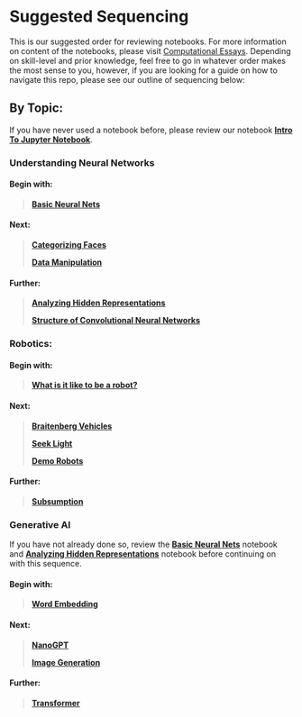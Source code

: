 # Suggested Sequencing

This is our suggested order for reviewing notebooks. For more information on content of the notebooks, please visit [Computational Essays](https://github.com/ArtificialIntelligenceToolkit/aitk/blob/master/ComputationalEssays.md).
Depending on skill-level and prior knowledge, feel free to go in whatever order makes the most sense to you, however, if you are looking for 
a guide on how to navigate this repo, please see our outline of sequencing below:

## By Topic:
If you have never used a notebook before, please review our notebook **[Intro To Jupyter Notebook](https://github.com/ArtificialIntelligenceToolkit/aitk/blob/master/notebooks/IntroToJupyterNotebook.ipynb)**.

### Understanding Neural Networks 
#### Begin with:
>**[Basic Neural Nets](https://github.com/ArtificialIntelligenceToolkit/aitk/blob/master/notebooks/NeuralNetworks/BasicNeuralNets.ipynb)**

#### Next:
>**[Categorizing Faces](https://github.com/ArtificialIntelligenceToolkit/aitk/blob/master/notebooks/NeuralNetworks/CategorizingFaces.ipynb)**
>
>**[Data Manipulation](https://github.com/ArtificialIntelligenceToolkit/aitk/blob/master/notebooks/NeuralNetworks/DataManipulation.ipynb)**

#### Further:
>**[Analyzing Hidden Representations](https://github.com/ArtificialIntelligenceToolkit/aitk/master/notebooks/NeuralNetworks/AnalyzingHiddenRepresentations.ipynb)**
>
>**[Structure of Convolutional Neural Networks](https://github.com/ArtificialIntelligenceToolkit/aitk/blob/master/notebooks/NeuralNetworks/StructureOfConvolutionalNeuralNetworks.ipynb)**


### Robotics:
#### Begin with:
>**[What is it like to be a robot?](https://github.com/ArtificialIntelligenceToolkit/aitk/blob/master/notebooks/Robotics/WhatIsItLikeToBeARobot.ipynb)**
#### Next:
>**[Braitenberg Vehicles](https://github.com/ArtificialIntelligenceToolkit/aitk/blob/master/notebooks/Robotics/BraitenbergVehicles.ipynb)**
>
>**[Seek Light](https://github.com/ArtificialIntelligenceToolkit/aitk/blob/master/notebooks/Robotics/SeekLight.ipynb)**
>
>**[Demo Robots](https://github.com/ArtificialIntelligenceToolkit/aitk/blob/master/notebooks/Robotics/DemoRobots.ipynb)**
#### Further:
>**[Subsumption](https://github.com/ArtificialIntelligenceToolkit/aitk/blob/master/notebooks/Robotics/Subsumption.ipynb)**
>

### Generative AI
If you have not already done so, review the **[Basic Neural Nets](https://github.com/ArtificialIntelligenceToolkit/aitk/blob/master/notebooks/NeuralNetworks/BasicNeuralNets.ipynb)** notebook 
and **[Analyzing Hidden Representations](https://github.com/ArtificialIntelligenceToolkit/aitk/blob/master/notebooks/NeuralNetworks/AnalyzingHiddenRepresentations.ipynb)** notebook before continuing on with this sequence.

#### Begin with:
>**[Word Embedding](https://github.com/ArtificialIntelligenceToolkit/aitk/blob/master/notebooks/GenerativeAI/WordEmbedding.ipynb)**

#### Next:
>**[NanoGPT](https://github.com/ArtificialIntelligenceToolkit/aitk/blob/master/notebooks/GenerativeAI/NanoGPT.ipynb)**
>
>**[Image Generation](https://github.com/ArtificialIntelligenceToolkit/aitk/blob/master/notebooks/GenerativeAI/ImageGeneration.ipynb)**

#### Further:
>**[Transformer](https://github.com/ArtificialIntelligenceToolkit/aitk/blob/master/notebooks/GenerativeAI/Transformer.ipynb)**
